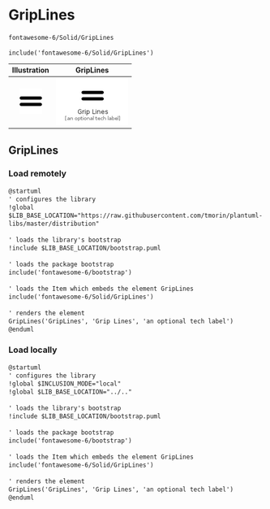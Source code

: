 # GripLines


```text
fontawesome-6/Solid/GripLines
```

```text
include('fontawesome-6/Solid/GripLines')
```



| Illustration | GripLines |
| :---: | :---: |
| ![illustration for Illustration](../../fontawesome-6/Solid/GripLines.png) | ![illustration for GripLines](../../fontawesome-6/Solid/GripLines.Local.png) |




## GripLines

### Load remotely
```plantuml
@startuml
' configures the library
!global $LIB_BASE_LOCATION="https://raw.githubusercontent.com/tmorin/plantuml-libs/master/distribution"

' loads the library's bootstrap
!include $LIB_BASE_LOCATION/bootstrap.puml

' loads the package bootstrap
include('fontawesome-6/bootstrap')

' loads the Item which embeds the element GripLines
include('fontawesome-6/Solid/GripLines')

' renders the element
GripLines('GripLines', 'Grip Lines', 'an optional tech label')
@enduml
```

### Load locally
```plantuml
@startuml
' configures the library
!global $INCLUSION_MODE="local"
!global $LIB_BASE_LOCATION="../.."

' loads the library's bootstrap
!include $LIB_BASE_LOCATION/bootstrap.puml

' loads the package bootstrap
include('fontawesome-6/bootstrap')

' loads the Item which embeds the element GripLines
include('fontawesome-6/Solid/GripLines')

' renders the element
GripLines('GripLines', 'Grip Lines', 'an optional tech label')
@enduml
```

